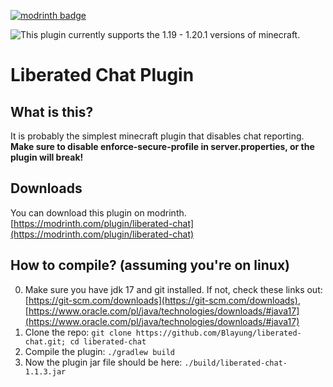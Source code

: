 [![modrinth badge](https://cdn.jsdelivr.net/npm/@intergrav/devins-badges@3/assets/cozy/available/modrinth_vector.svg)](https://modrinth.com/plugin/liberated-chat)  
  
![**This plugin currently supports the 1.19 - 1.20.1 versions of minecraft.**](https://img.shields.io/static/v1?label=SUPPORTED%20MINECRAFT%20VERSIONS&message=1.19%20|%201.19.1%20|%201.19.2%20|%201.19.3%20|%201.19.4%20|%201.20%20|%201.20.1&color=yellowgreen&style=for-the-badge)
# Liberated Chat Plugin
## What is this?
It is probably the simplest minecraft plugin that disables chat reporting.  
**Make sure to disable enforce-secure-profile in server.properties, or the plugin will break!**

## Downloads
You can download this plugin on modrinth. [https://modrinth.com/plugin/liberated-chat](https://modrinth.com/plugin/liberated-chat)

## How to compile? (assuming you're on linux)
0. Make sure you have jdk 17 and git installed. If not, check these links out: [https://git-scm.com/downloads](https://git-scm.com/downloads), [https://www.oracle.com/pl/java/technologies/downloads/#java17](https://www.oracle.com/pl/java/technologies/downloads/#java17)
1. Clone the repo: `git clone https://github.com/Blayung/liberated-chat.git; cd liberated-chat`
2. Compile the plugin: `./gradlew build`
3. Now the plugin jar file should be here: `./build/liberated-chat-1.1.3.jar`
